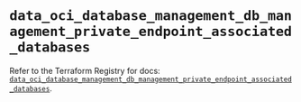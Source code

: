 # `data_oci_database_management_db_management_private_endpoint_associated_databases`

Refer to the Terraform Registry for docs: [`data_oci_database_management_db_management_private_endpoint_associated_databases`](https://registry.terraform.io/providers/oracle/oci/6.18.0/docs/data-sources/database_management_db_management_private_endpoint_associated_databases).
